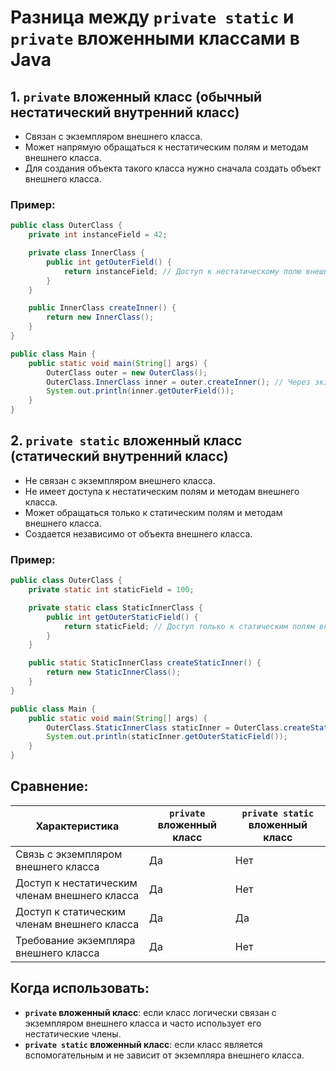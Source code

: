 # Разница между `private static` и `private` вложенными классами в Java

## 1. `private` вложенный класс (обычный нестатический внутренний класс)
- Связан с экземпляром внешнего класса.
- Может напрямую обращаться к нестатическим полям и методам внешнего класса.
- Для создания объекта такого класса нужно сначала создать объект внешнего класса.

### Пример:
```java
public class OuterClass {
    private int instanceField = 42;

    private class InnerClass {
        public int getOuterField() {
            return instanceField; // Доступ к нестатическому полю внешнего класса
        }
    }

    public InnerClass createInner() {
        return new InnerClass();
    }
}

public class Main {
    public static void main(String[] args) {
        OuterClass outer = new OuterClass();
        OuterClass.InnerClass inner = outer.createInner(); // Через экземпляр внешнего класса
        System.out.println(inner.getOuterField());
    }
}
```

## 2. `private static` вложенный класс (статический внутренний класс)
- Не связан с экземпляром внешнего класса.
- Не имеет доступа к нестатическим полям и методам внешнего класса.
- Может обращаться только к статическим полям и методам внешнего класса.
- Создается независимо от объекта внешнего класса.

### Пример:
```java
public class OuterClass {
    private static int staticField = 100;

    private static class StaticInnerClass {
        public int getOuterStaticField() {
            return staticField; // Доступ только к статическим полям внешнего класса
        }
    }

    public static StaticInnerClass createStaticInner() {
        return new StaticInnerClass();
    }
}

public class Main {
    public static void main(String[] args) {
        OuterClass.StaticInnerClass staticInner = OuterClass.createStaticInner();
        System.out.println(staticInner.getOuterStaticField());
    }
}
```

## Сравнение:
| Характеристика                           | `private` вложенный класс         | `private static` вложенный класс |
|------------------------------------------|------------------------------------|-----------------------------------|
| Связь с экземпляром внешнего класса       | Да                                | Нет                              |
| Доступ к нестатическим членам внешнего класса | Да                                | Нет                              |
| Доступ к статическим членам внешнего класса | Да                                | Да                               |
| Требование экземпляра внешнего класса     | Да                                | Нет                              |

## Когда использовать:
- **`private` вложенный класс**: если класс логически связан с экземпляром внешнего класса и часто использует его нестатические члены.
- **`private static` вложенный класс**: если класс является вспомогательным и не зависит от экземпляра внешнего класса.
